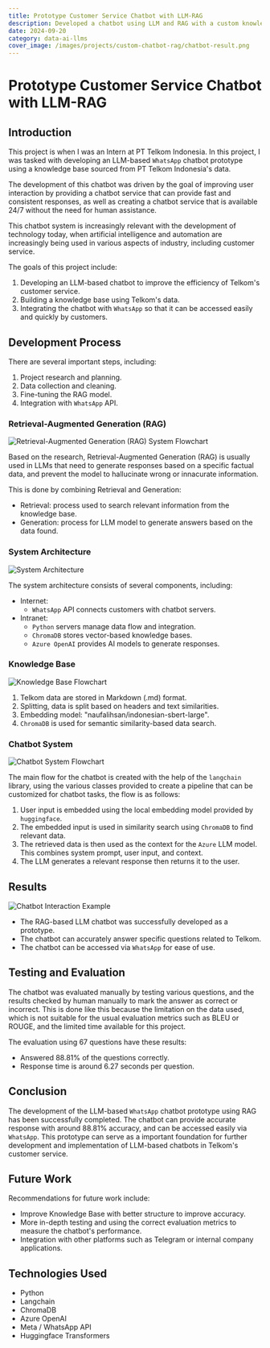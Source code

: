 ```yaml
---
title: Prototype Customer Service Chatbot with LLM-RAG
description: Developed a chatbot using LLM and RAG with a custom knowledge base to improve customer service efficiency at Telkom.
date: 2024-09-20
category: data-ai-llms
cover_image: /images/projects/custom-chatbot-rag/chatbot-result.png
---
```


# Prototype Customer Service Chatbot with LLM-RAG

## Introduction

This project is when I was an Intern at PT Telkom Indonesia. In this project, I was tasked with developing an LLM-based `WhatsApp` chatbot prototype using a knowledge base sourced from PT Telkom Indonesia's data.

The development of this chatbot was driven by the goal of improving user interaction by providing a chatbot service that can provide fast and consistent responses, as well as creating a chatbot service that is available 24/7 without the need for human assistance.

This chatbot system is increasingly relevant with the development of technology today, when artificial intelligence and automation are increasingly being used in various aspects of industry, including customer service.

The goals of this project include:
1. Developing an LLM-based chatbot to improve the efficiency of Telkom's customer service.
2. Building a knowledge base using Telkom's data.
3. Integrating the chatbot with `WhatsApp` so that it can be accessed easily and quickly by customers.

## Development Process

There are several important steps, including:
1. Project research and planning.
2. Data collection and cleaning.
3. Fine-tuning the RAG model.
4. Integration with `WhatsApp` API.

### Retrieval-Augmented Generation (RAG)

![Retrieval-Augmented Generation (RAG) System Flowchart](/images/projects/custom-chatbot-rag/rag-system.png)

Based on the research, Retrieval-Augmented Generation (RAG) is usually used in LLMs that need to generate responses based on a specific factual data, and prevent the model to hallucinate wrong or innacurate information.

This is done by combining Retrieval and Generation:
- Retrieval: process used to search relevant information from the knowledge base.
- Generation: process for LLM model to generate answers based on the data found.

### System Architecture

![System Architecture](/images/projects/custom-chatbot-rag/system-architecture.png)

The system architecture consists of several components, including:
- Internet:
    - `WhatsApp` API connects customers with chatbot servers.
- Intranet:
    - `Python` servers manage data flow and integration.
    - `ChromaDB` stores vector-based knowledge bases.
    - `Azure OpenAI` provides AI models to generate responses.

### Knowledge Base

![Knowledge Base Flowchart](/images/projects/custom-chatbot-rag/knowledge-base.png)

1. Telkom data are stored in Markdown (.md) format.
2. Splitting, data is split based on headers and text similarities.
3. Embedding model: "naufalihsan/indonesian-sbert-large".
4. `ChromaDB` is used for semantic similarity-based data search.


### Chatbot System

![Chatbot System Flowchart](/images/projects/custom-chatbot-rag/chatbot-system.png)

The main flow for the chatbot is created with the help of the `langchain` library, using the various classes provided to create a pipeline that can be customized for chatbot tasks, the flow is as follows:
1. User input is embedded using the local embedding model provided by `huggingface`.
2. The embedded input is used in similarity search using `ChromaDB` to find relevant data.
3. The retrieved data is then used as the context for the `Azure` LLM model. This combines system prompt, user input, and context.
4. The LLM generates a relevant response then returns it to the user.


## Results

![Chatbot Interaction Example](/images/projects/custom-chatbot-rag/chatbot-result.png)

- The RAG-based LLM chatbot was successfully developed as a prototype.
- The chatbot can accurately answer specific questions related to Telkom.
- The chatbot can be accessed via `WhatsApp` for ease of use.

## Testing and Evaluation

The chatbot was evaluated manually by testing various questions, and the results checked by human manually to mark the answer as correct or incorrect. This is done like this because the limitation on the data used, which is not suitable for the usual evaluation metrics such as BLEU or ROUGE, and the limited time available for this project.

The evaluation using 67 questions have these results:
- Answered 88.81% of the questions correctly.
- Response time is around 6.27 seconds per question.

## Conclusion
The development of the LLM-based `WhatsApp` chatbot prototype using RAG has been successfully completed. The chatbot can provide accurate response with around 88.81% accuracy, and can be accessed easily via `WhatsApp`. This prototype can serve as a important foundation for further development and implementation of LLM-based chatbots in Telkom's customer service.

## Future Work
Recommendations for future work include:
- Improve Knowledge Base with better structure to improve accuracy.
- More in-depth testing and using the correct evaluation metrics to measure the chatbot's performance.
- Integration with other platforms such as Telegram or internal company applications.

## Technologies Used
- Python
- Langchain
- ChromaDB
- Azure OpenAI
- Meta / WhatsApp API
- Huggingface Transformers
